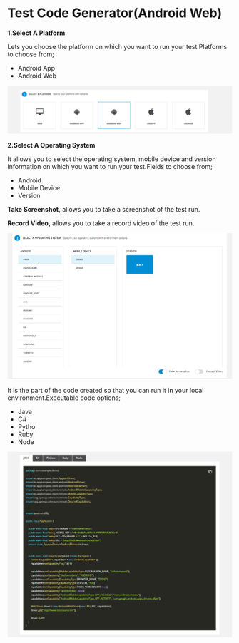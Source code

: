 # Test Code Generator(Android Web)

**1.Select A Platform**

Lets you choose the platform on which you want to run your test.Platforms to choose from;

* Android App
* Android Web

![](<../.gitbook/assets/image (10).png>)

**2.Select A Operating System**

It allows you to select the operating system, mobile device and version information on which you want to run your test.Fields to choose from;

* Android
* Mobile Device
* Version

**Take Screenshot,** allows you to take a screenshot of the test run.

**Record Video,** allows you to take a record video of the test run.

![](<../.gitbook/assets/image (16).png>)

It is the part of the code created so that you can run it in your local environment.Executable code options;

* Java
* C#
* Pytho
* Ruby
* Node

![](<../.gitbook/assets/image (12).png>)
